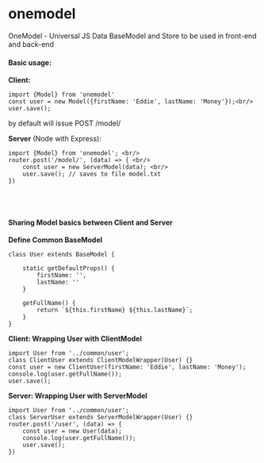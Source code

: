 # onemodel
OneModel - Universal JS Data BaseModel and Store to be used in front-end and back-end

#### Basic usage:

**Client:**

    import {Model} from 'onemodel'
    const user = new Model({firstName: 'Eddie', lastName: 'Money'});<br/>
    user.save();

by default will issue POST /model/

**Server** (Node with Express):

    import {Model} from 'onemodel'; <br/>
    router.post('/model/', (data) => { <br/>
        const user = new ServerModel(data); <br/>
        user.save(); // saves to file model.txt
    })

<br/>
<br/>

#### Sharing Model basics between Client and Server

**Define Common BaseModel**

    class User extends BaseModel {
        
        static getDefaultProps() {
            firstName: '',
            lastName: ''
        }
        
        getFullName() {
            return `${this.firstName} ${this.lastName}`;
        }
    }

**Client: Wrapping User with ClientModel**

    import User from '../common/user';
    class ClientUser extends ClientModelWrapper(User) {}
    const user = new ClientUser(firstName: 'Eddie', lastName: 'Money');
    console.log(user.getFullName());
    user.save();

**Server: Wrapping User with ServerModel**
    
    import User from '../common/user';
    class ServerUser extends ServerModelWrapper(User) {}
    router.post('/user', (data) => {
        const user = new User(data);
        console.log(user.getFullName());
        user.save();
    })
    


